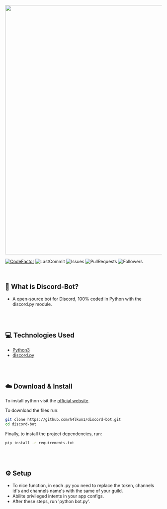 <img src = "https://i.imgur.com/qyPqPmE.png" width = "800">

[![CodeFactor](https://www.codefactor.io/repository/github/h4lkun1/discord-bot/badge)](https://www.codefactor.io/repository/github/h4lkun1/discord-bot)
![LastCommit](https://img.shields.io/github/last-commit/h4lkun1/discord-bot)
![Issues](https://img.shields.io/github/issues/h4lkun1/discord-bot)
![PullRequests](https://img.shields.io/github/issues-pr/h4lkun1/discord-bot)
![Followers](https://img.shields.io/github/followers/h4lkun1?label=Follow)

<br>

## 🤔 What is Discord-Bot?
  - A open-source bot for Discord, 100% coded in Python with the discord.py module.
  
<br><br>

## 💻 Technologies Used
  - <a href = "https://www.python.org">Python3</a>
  - <a href = "https://discordpy.readthedocs.io/en/latest/">discord.py</a>

<br><br>

## ☁️ Download & Install
  To install python visit the <a href="https://www.python.org">official website</a>.

  To download the files run:
  ```bash
  git clone https://github.com/h4lkun1/discord-bot.git
  cd discord-bot
  ```
  Finally, to install the project dependencies, run:
  
  ```bash
  pip install -r requirements.txt
  ```

<br><br>

## ⚙️ Setup
  - To nice function, in each .py you need to replace the token, channels id's and channels name's with the same of your guild.
  - Abilite privileged intents in your app configs.
  - After these steps, run 'python bot.py'.
